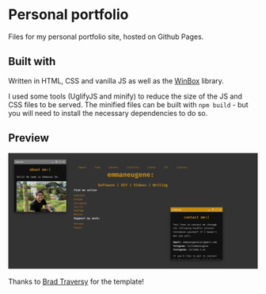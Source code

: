 # Personal portfolio

Files for my personal portfolio site, hosted on Github Pages. 

## Built with

Written in HTML, CSS and vanilla JS as well as the [WinBox](https://github.com/nextapps-de/winbox) library.

I used some tools (UglifyJS and minify) to reduce the size of the JS and CSS files to be served. The minified files can
be built with `npm build` - but you will need to install the necessary dependencies to do so.

## Preview

![Preview](./img/preview.png)

Thanks to [Brad Traversy](https://github.com/bradtraversy/terminal-landing-page) for the template!
